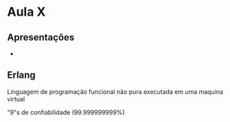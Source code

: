 # Aula X

## Apresentações

- 

## Erlang

Linguagem de programação funcional não pura executada em uma maquina virtual

"9"s de  confiabilidade (99.999999999%)

